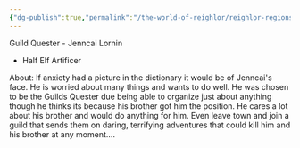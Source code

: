 ```yaml
---
{"dg-publish":true,"permalink":"/the-world-of-reighlor/reighlor-regions/kingdom-of-leloria/joleria/guilds-of-joleria/the-last-chance-lancers/lcl-staff/jenncai-lornin/"}
---
```


Guild Quester - Jenncai Lornin 
- Half Elf Artificer 


About: If anxiety had a picture in the dictionary it would be of Jenncai's face. He is worried about many things and wants to do well. He was chosen to be the Guilds Quester due being able to organize just about anything though he thinks its because his brother got him the position. 
He cares a lot about his brother and would do anything for him. Even leave town and join a guild that sends them on daring, terrifying adventures that could kill him and his brother at any moment.... 
